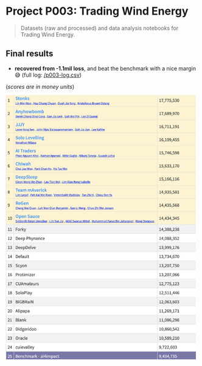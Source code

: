# Project P003: Trading Wind Energy
> Datasets (raw and processed) and data analysis notebooks for Trading Wind Energy.


## Final results
- **recovered from -1.1mil loss**, and beat the benchmark with a nice margin :sweat_smile: \(full log: [/p003-log.csv](p003-log.csv#L1199)\)

(*scores are in money units*)

<img src="/P003/Screenshot 2020-07-29 at 10.03.54.png" alt="Final list" width="500">
